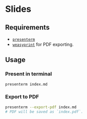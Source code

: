 # Slides

## Requirements

- [`presenterm`](https://mfontanini.github.io/presenterm/install.html)
- [`weasyprint`](https://doc.courtbouillon.org/weasyprint/stable/first_steps.html) for PDF exporting.

## Usage

### Present in terminal

```bash
presenterm index.md
```

### Export to PDF

```bash
presenterm --export-pdf index.md
# PDF will be saved as `index.pdf`.
```